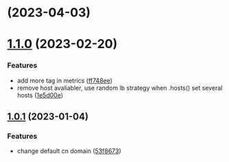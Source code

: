 # [](https://code.byted.org/byteair/volcengine-sdk-go-rec/compare/v1.1.0...v) (2023-04-03)



# [1.1.0](https://code.byted.org/byteair/volcengine-sdk-go-rec/compare/v1.0.1...v1.1.0) (2023-02-20)


### Features

* add more tag in metrics ([ff748ee](https://code.byted.org/byteair/volcengine-sdk-go-rec/commits/ff748ee19a19a011ba2efb3beec7b8a50b9e1e16))
* remove host avaliabler, use random lb strategy when .hosts() set several hosts ([1e5d00e](https://code.byted.org/byteair/volcengine-sdk-go-rec/commits/1e5d00eaecdc27101482356c1d0991d71bc99e25))



## [1.0.1](https://code.byted.org/byteair/volcengine-sdk-go-rec/compare/53f86730e79fe0565e0145724526ad818c778c9b...v1.0.1) (2023-01-04)


### Features

* change default cn domain ([53f8673](https://code.byted.org/byteair/volcengine-sdk-go-rec/commits/53f86730e79fe0565e0145724526ad818c778c9b))



